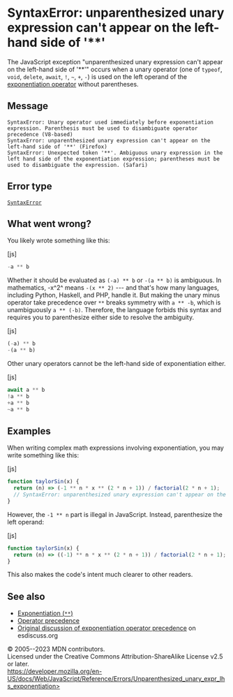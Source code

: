 SyntaxError: unparenthesized unary expression can\'t appear on the left-hand side of \'\*\*\'
=============================================================================================

 
The JavaScript exception \"unparenthesized unary expression can\'t
appear on the left-hand side of \'\*\*\'\" occurs when a unary operator
(one of `typeof`, `void`, `delete`, `await`, `!`, `~`, `+`, `-`) is used
on the left operand of the [exponentiation
operator](../operators/exponentiation) without parentheses.


 
Message
-------

 
```text
SyntaxError: Unary operator used immediately before exponentiation expression. Parenthesis must be used to disambiguate operator precedence (V8-based)
SyntaxError: unparenthesized unary expression can't appear on the left-hand side of '**' (Firefox)
SyntaxError: Unexpected token '**'. Ambiguous unary expression in the left hand side of the exponentiation expression; parentheses must be used to disambiguate the expression. (Safari)
```



 
Error type 
----------

 
[`SyntaxError`](../global_objects/syntaxerror)



 
What went wrong? 
----------------

 
You likely wrote something like this:

 
 
[js]


```js
-a ** b
```


Whether it should be evaluated as `(-a) ** b` or `-(a ** b)` is
ambiguous. In mathematics, -x^2^ means `-(x ** 2)` --- and that\'s how
many languages, including Python, Haskell, and PHP, handle it. But
making the unary minus operator take precedence over `**` breaks
symmetry with `a ** -b`, which is unambiguously `a ** (-b)`. Therefore,
the language forbids this syntax and requires you to parenthesize either
side to resolve the ambiguity.

 
 
[js]


```js
(-a) ** b
-(a ** b)
```


Other unary operators cannot be the left-hand side of exponentiation
either.

 
 
[js]


```js
await a ** b
!a ** b
+a ** b
~a ** b
```




 
Examples
--------

 
When writing complex math expressions involving exponentiation, you may
write something like this:

 
 
[js]


```js
function taylorSin(x) {
  return (n) => (-1 ** n * x ** (2 * n + 1)) / factorial(2 * n + 1);
  // SyntaxError: unparenthesized unary expression can't appear on the left-hand side of '**'
}
```


However, the `-1 ** n` part is illegal in JavaScript. Instead,
parenthesize the left operand:

 
 
[js]


```js
function taylorSin(x) {
  return (n) => ((-1) ** n * x ** (2 * n + 1)) / factorial(2 * n + 1);
}
```


This also makes the code\'s intent much clearer to other readers.



 
See also 
--------

 
-   [Exponentiation (`**`)](../operators/exponentiation)
-   [Operator precedence](../operators/operator_precedence)
-   [Original discussion of exponentiation operator
    precedence](https://esdiscuss.org/topic/exponentiation-operator-precedence)
    on esdiscuss.org



 
© 2005--2023 MDN contributors.\
Licensed under the Creative Commons Attribution-ShareAlike License v2.5
or later.\
https://developer.mozilla.org/en-US/docs/Web/JavaScript/Reference/Errors/Unparenthesized_unary_expr_lhs_exponentiation>

